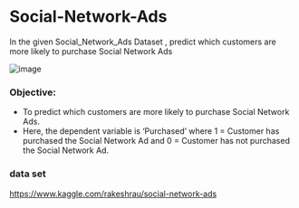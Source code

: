 # Social-Network-Ads
In the given Social_Network_Ads Dataset , predict which customers are more likely to purchase  Social Network Ads

![image](https://user-images.githubusercontent.com/86415241/137012314-37904d7c-5b89-491a-9eb7-f1cdb3564180.png)

### Objective:
- To predict which customers are more likely to purchase  Social Network Ads.
- Here, the dependent variable is ‘Purchased’ where 1 = Customer has purchased the 
Social Network Ad and 0 = Customer has not purchased the Social Network Ad.


### data set
https://www.kaggle.com/rakeshrau/social-network-ads
